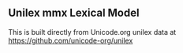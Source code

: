 Unilex mmx Lexical Model
----------------------

This is built directly from Unicode.org unilex data at
https://github.com/unicode-org/unilex
